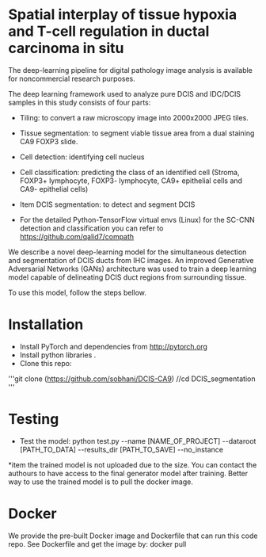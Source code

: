 # Spatial interplay of tissue hypoxia and T-cell regulation in ductal carcinoma in situ
The deep-learning pipeline for digital pathology image analysis is available for noncommercial research purposes.

The deep learning framework used to analyze pure DCIS and IDC/DCIS samples in this study consists of four parts: 
* Tiling: to convert a raw microscopy image into 2000x2000 JPEG tiles. 
* Tissue segmentation: to segment viable tissue area from a dual staining CA9 FOXP3 slide.
* Cell detection: identifying cell nucleus
* Cell classification: predicting the class of an identified cell (Stroma, FOXP3+ lymphocyte, FOXP3- lymphocyte, CA9+ epithelial cells and CA9- epithelial cells)
* Item DCIS segmentation: to detect and segment DCIS

* For the detailed Python-TensorFlow virtual envs (Linux) for the SC-CNN detection and classification you can refer to   https://github.com/qalid7/compath 

We describe a novel deep-learning model for the simultaneous detection and segmentation of DCIS ducts from IHC images. 
An improved Generative Adversarial Networks (GANs) architecture was used to train a deep learning model capable of delineating DCIS duct regions from surrounding tissue.

To use this model, follow the steps bellow.
# Installation
* Install PyTorch and dependencies from http://pytorch.org
* Install python libraries .
* Clone this repo:


'''git clone (https://github.com/sobhani/DCIS-CA9) //cd DCIS_segmentation '''

# Testing
* Test the model:
python test.py --name [NAME_OF_PROJECT] --dataroot [PATH_TO_DATA] --results_dir [PATH_TO_SAVE] --no_instance

*item the trained model is not uploaded due to the size. You can contact the authours to have access to the final generator model after training. Better way to use the trained model is to pull the docker image.

# Docker
We provide the pre-built Docker image and Dockerfile that can run this code repo. See Dockerfile and get the image by: docker pull 
